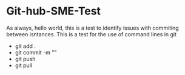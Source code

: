 # Git-hub-SME-Test

As always, hello world, this is a test to identify issues with commiting between isntances.
This is a test for the use of command lines in git
- git add .
- git commit -m ""
- git push
- git pull

